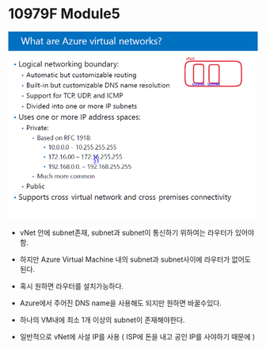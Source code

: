 # 10979F Module5

![image-20191209212804548](image/image-20191209212804548.png)

 - vNet 안에 subnet존재, subnet과 subnet이 통신하기 위하여는 라우터가 있어야함.
   
 - 하지만 Azure Virtual Machine 내의 subnet과 subnet사이에 라우터가 없어도 된다.
   
 - 혹시 원하면 라우터를 설치가능하다.
   
 - Azure에서 주어진 DNS name을 사용해도 되지만 원하면 바꿀수있다.

 - 하나의 VM내에 최소 1개 이상의 subnet이 존재해야한다.

 - 일반적으로 vNet에 사설 IP를 사용 ( ISP에 돈을 내고 공인 IP를 사야하기 때문에 )